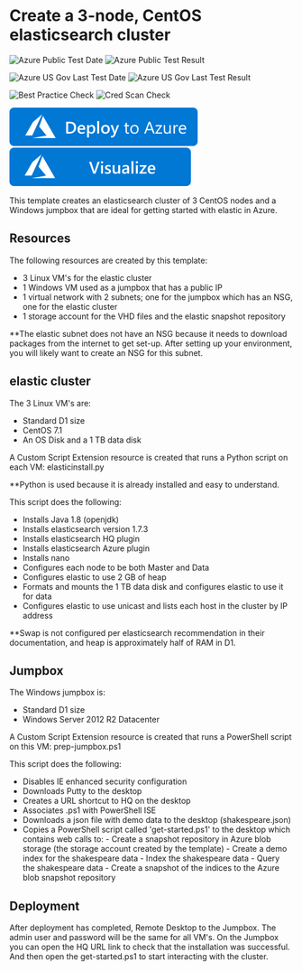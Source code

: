 # Create a 3-node, CentOS elasticsearch cluster

![Azure Public Test Date](https://azurequickstartsservice.blob.core.windows.net/badges/elasticsearch-centos-3node/PublicLastTestDate.svg)
![Azure Public Test Result](https://azurequickstartsservice.blob.core.windows.net/badges/elasticsearch-centos-3node/PublicDeployment.svg)

![Azure US Gov Last Test Date](https://azurequickstartsservice.blob.core.windows.net/badges/elasticsearch-centos-3node/FairfaxLastTestDate.svg)
![Azure US Gov Last Test Result](https://azurequickstartsservice.blob.core.windows.net/badges/elasticsearch-centos-3node/FairfaxDeployment.svg)

![Best Practice Check](https://azurequickstartsservice.blob.core.windows.net/badges/elasticsearch-centos-3node/BestPracticeResult.svg)
![Cred Scan Check](https://azurequickstartsservice.blob.core.windows.net/badges/elasticsearch-centos-3node/CredScanResult.svg)

[![Deploy To Azure](https://raw.githubusercontent.com/Azure/azure-quickstart-templates/master/1-CONTRIBUTION-GUIDE/images/deploytoazure.svg?sanitize=true)]("https://portal.azure.com/#create/Microsoft.Template/uri/https%3A%2F%2Fraw.githubusercontent.com%2FAzure%2Fazure-quickstart-templates%2Fmaster%2Felasticsearch-centos-3node%2Fazuredeploy.json")
[![Visualize](https://raw.githubusercontent.com/Azure/azure-quickstart-templates/master/1-CONTRIBUTION-GUIDE/images/visualizebutton.svg?sanitize=true)]("http://armviz.io/#/?load=https%3A%2F%2Fraw.githubusercontent.com%2FAzure%2Fazure-quickstart-templates%2Fmaster%2Felasticsearch-centos-3node%2Fazuredeploy.json")

This template creates an elasticsearch cluster of 3 CentOS nodes and a Windows
jumpbox that are ideal for getting started with elastic in Azure.

## Resources

The following resources are created by this template:

- 3 Linux VM's for the elastic cluster
- 1 Windows VM used as a jumpbox that has a public IP
- 1 virtual network with 2 subnets; one for the jumpbox which has an NSG, one
  for the elastic cluster
- 1 storage account for the VHD files and the elastic snapshot repository

\*\*The elastic subnet does not have an NSG because it needs to download
packages from the internet to get set-up. After setting up your environment, you
will likely want to create an NSG for this subnet.

## elastic cluster

The 3 Linux VM's are:

- Standard D1 size
- CentOS 7.1
- An OS Disk and a 1 TB data disk

A Custom Script Extension resource is created that runs a Python script on each
VM: elasticinstall.py

\*\*Python is used because it is already installed and easy to understand.

This script does the following:

- Installs Java 1.8 (openjdk)
- Installs elasticsearch version 1.7.3
- Installs elasticsearch HQ plugin
- Installs elasticsearch Azure plugin
- Installs nano
- Configures each node to be both Master and Data
- Configures elastic to use 2 GB of heap
- Formats and mounts the 1 TB data disk and configures elastic to use it for
  data
- Configures elastic to use unicast and lists each host in the cluster by IP
  address

\*\*Swap is not configured per elasticsearch recommendation in their
documentation, and heap is approximately half of RAM in D1.

## Jumpbox

The Windows jumpbox is:

- Standard D1 size
- Windows Server 2012 R2 Datacenter

A Custom Script Extension resource is created that runs a PowerShell script on
this VM: prep-jumpbox.ps1

This script does the following:

- Disables IE enhanced security configuration
- Downloads Putty to the desktop
- Creates a URL shortcut to HQ on the desktop
- Associates .ps1 with PowerShell ISE
- Downloads a json file with demo data to the desktop (shakespeare.json)
- Copies a PowerShell script called 'get-started.ps1' to the desktop which
  contains web calls to: - Create a snapshot repository in Azure blob storage
  (the storage account created by the template) - Create a demo index for the
  shakespeare data - Index the shakespeare data - Query the shakespeare data -
  Create a snapshot of the indices to the Azure blob snapshot repository

## Deployment

After deployment has completed, Remote Desktop to the Jumpbox. The admin user
and password will be the same for all VM's. On the Jumpbox you can open the HQ
URL link to check that the installation was successful. And then open the
get-started.ps1 to start interacting with the cluster.
